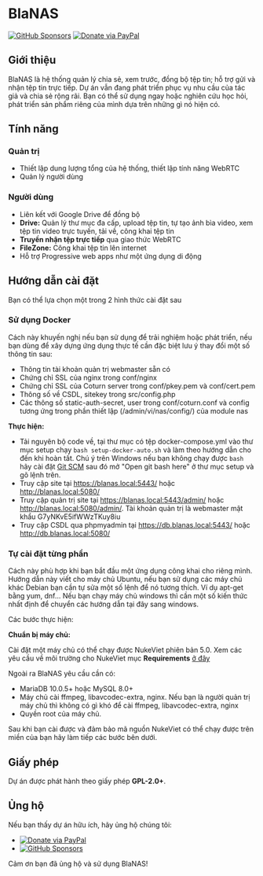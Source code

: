 # BlaNAS

[![GitHub Sponsors](https://img.shields.io/github/sponsors/hoaquynhtim99?style=for-the-badge)](https://github.com/sponsors/hoaquynhtim99)
[![Donate via PayPal](https://img.shields.io/badge/Donate-PayPal-blue?style=for-the-badge)](https://paypal.me/tandung?country.x=VN&locale.x=vi_VN)

## Giới thiệu
BlaNAS là hệ thống quản lý chia sẻ, xem trước, đồng bộ tệp tin; hỗ trợ gửi và nhận tệp tin trực tiếp. Dự án vẫn đang phát triển phục vụ nhu cầu của tác giả và chia sẻ rộng rãi. Bạn có thể sử dụng ngay hoặc nghiên cứu học hỏi, phát triển sản phẩm riêng của mình dựa trên những gì nó hiện có.

## Tính năng

### Quản trị
- Thiết lập dung lượng tổng của hệ thống, thiết lập tính năng WebRTC
- Quản lý người dùng

### Người dùng
- Liên kết với Google Drive để đồng bộ
- **Drive:** Quản lý thư mục đa cấp, upload tệp tin, tự tạo ảnh bìa video, xem tệp tin video trực tuyến, tải về, công khai tệp tin
- **Truyền nhận tệp trực tiếp** qua giao thức WebRTC
- **FileZone:** Công khai tệp tin lên internet
- Hỗ trợ Progressive web apps như một ứng dụng di động

## Hướng dẫn cài đặt

Bạn có thể lựa chọn một trong 2 hình thức cài đặt sau

### Sử dụng Docker

Cách này khuyến nghị nếu bạn sử dụng để trải nghiệm hoặc phát triển, nếu bạn dùng để xây dựng ứng dụng thực tế cần đặc biệt lưu ý thay đổi một số thông tin sau:
- Thông tin tài khoản quản trị webmaster sẵn có
- Chứng chỉ SSL của nginx trong conf/nginx
- Chứng chỉ SSL của Coturn server trong conf/pkey.pem và conf/cert.pem
- Thông số về CSDL, sitekey trong src/config.php
- Các thông số static-auth-secret, user trong conf/coturn.conf và config tương ứng trong phần thiết lập (/admin/vi/nas/config/) của module nas

**Thực hiện:**  
- Tải nguyên bộ code về, tại thư mục có tệp docker-compose.yml vào thư mục setup chạy `bash setup-docker-auto.sh` và làm theo hướng dẫn cho đến khi hoàn tất. Chú ý trên Windows nếu bạn không chạy được `bash` hãy cài đặt [Git SCM](https://git-scm.com/downloads) sau đó mở "Open git bash here" ở thư mục setup và gõ lệnh trên.
- Truy cập site tại https://blanas.local:5443/ hoặc http://blanas.local:5080/
- Truy cập quản trị site tại https://blanas.local:5443/admin/ hoặc http://blanas.local:5080/admin/. Tài khoản quản trị là webmaster mật khẩu G7yNKvE5ifWWzTKuy8iu
- Truy cập CSDL qua phpmyadmin tại https://db.blanas.local:5443/ hoặc http://db.blanas.local:5080/

### Tự cài đặt từng phần

Cách này phù hợp khi bạn bắt đầu một ứng dụng công khai cho riêng mình. Hướng dẫn này viết cho máy chủ Ubuntu, nếu bạn sử dụng các máy chủ khác Debian bạn cần tự sửa một số lệnh để nó tương thích. Ví dụ apt-get bằng yum, dnf... Nếu bạn chạy máy chủ windows thì cần một số kiến thức nhất định để chuyển các hướng dẫn tại đây sang windows.

Các bước thực hiện:

**Chuẩn bị máy chủ:**

Cài đặt một máy chủ có thể chạy được NukeViet phiên bản 5.0. Xem các yêu cầu về môi trường cho NukeViet mục **Requirements** [ở đây](https://github.com/nukeviet/nukeviet/tree/nukeviet5.0?tab=readme-ov-file#for-users)

Ngoài ra BlaNAS yêu cầu cần có:
- MariaDB 10.0.5+ hoặc MySQL 8.0+
- Máy chủ cài ffmpeg, libavcodec-extra, nginx. Nếu bạn là người quản trị máy chủ thì không có gì khó để cài ffmpeg, libavcodec-extra, nginx
- Quyền root của máy chủ.

Sau khi bạn cài được và đảm bảo mã nguồn NukeViet có thể chạy được trên miền của bạn hãy làm tiếp các bước bên dưới.



## Giấy phép
Dự án được phát hành theo giấy phép **GPL-2.0+**.

## Ủng hộ
Nếu bạn thấy dự án hữu ích, hãy ủng hộ chúng tôi:

- [![Donate via PayPal](https://img.shields.io/badge/Donate-PayPal-blue.svg)](https://paypal.me/tandung?country.x=VN&locale.x=vi_VN)  
- [![GitHub Sponsors](https://img.shields.io/github/sponsors/hoaquynhtim99)](https://github.com/sponsors/hoaquynhtim99)

Cảm ơn bạn đã ủng hộ và sử dụng BlaNAS!
